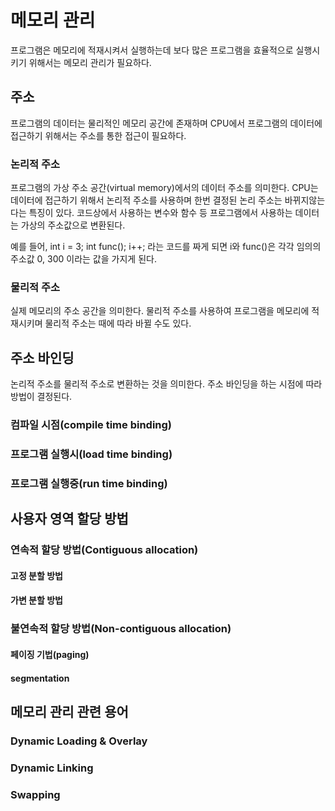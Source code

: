 # 메모리 관리
프로그램은 메모리에 적재시켜서 실행하는데 보다 많은 프로그램을 효율적으로 실행시키기 위해서는 메모리 관리가 필요하다.

## 주소
프로그램의 데이터는 물리적인 메모리 공간에 존재하며 CPU에서 프로그램의 데이터에 접근하기 위해서는 주소를 통한 접근이 필요하다.

### 논리적 주소
프로그램의 가상 주소 공간(virtual memory)에서의 데이터 주소를 의미한다. CPU는 데이터에 접근하기 위해서 논리적 주소를 사용하며 한번 결정된 논리 주소는 바뀌지않는다는 특징이 있다.
코드상에서 사용하는 변수와 함수 등 프로그램에서 사용하는 데이터는 가상의 주소값으로 변환된다.

예를 들어, 
int i = 3;
int func();
i++;
라는 코드를 짜게 되면
i와 func()은 각각 임의의 주소값 0, 300 이라는 값을 가지게 된다.


### 물리적 주소
실제 메모리의 주소 공간을 의미한다. 물리적 주소를 사용하여 프로그램을 메모리에 적재시키며 물리적 주소는 때에 따라 바뀔 수도 있다.

## 주소 바인딩
논리적 주소를 물리적 주소로 변환하는 것을 의미한다. 주소 바인딩을 하는 시점에 따라 방법이 결정된다.

### 컴파일 시점(compile time binding)

### 프로그램 실행시(load time binding)

### 프로그램 실행중(run time binding)

## 사용자 영역 할당 방법

### 연속적 할당 방법(Contiguous allocation)

#### 고정 분할 방법

#### 가변 분할 방법

### 불연속적 할당 방법(Non-contiguous allocation)

#### 페이징 기법(paging)

#### segmentation

#### 

## 메모리 관리 관련 용어

### Dynamic Loading & Overlay

### Dynamic Linking

### Swapping


